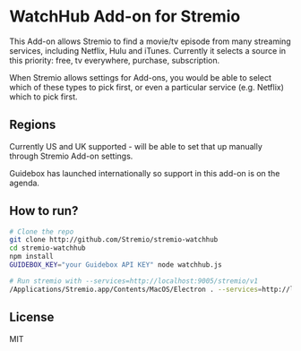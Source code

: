 # WatchHub Add-on for Stremio
This Add-on allows Stremio to find a movie/tv episode from many streaming services, including Netflix, Hulu and iTunes.
Currently it selects a source in this priority: free, tv everywhere, purchase, subscription.

When Stremio allows settings for Add-ons, you would be able to select which of these types to pick first, or even a particular service (e.g. Netflix) which to pick first.

## Regions
Currently US and UK supported - will be able to set that up manually through Stremio Add-on settings.

Guidebox has launched internationally so support in this add-on is on the agenda.


## How to run?

```bash
# Clone the repo
git clone http://github.com/Stremio/stremio-watchhub
cd stremio-watchhub
npm install
GUIDEBOX_KEY="your Guidebox API KEY" node watchhub.js

# Run stremio with --services=http://localhost:9005/stremio/v1
/Applications/Stremio.app/Contents/MacOS/Electron . --services=http://localhost:9005/stremio/v1
```


## License
MIT
